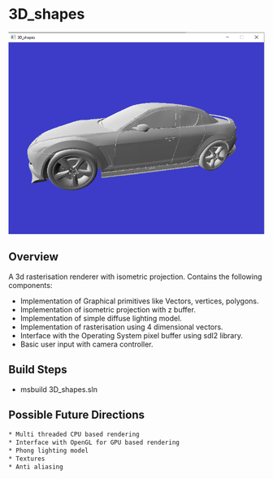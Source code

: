 # 3D_shapes
![Render of my car](images/rx8_screenshot.PNG)
## Overview
A 3d rasterisation renderer with isometric projection. Contains the following components:
   * Implementation of Graphical primitives like Vectors, vertices, polygons.
   * Implementation of isometric projection with z buffer.
   * Implementation of simple diffuse lighting model.
   * Implementation of rasterisation using 4 dimensional vectors.
   * Interface with the Operating System pixel buffer using sdl2 library.
   * Basic user input with camera controller.
 
 ## Build Steps
   * msbuild 3D_shapes.sln
 
 ## Possible Future Directions
    * Multi threaded CPU based rendering
    * Interface with OpenGL for GPU based rendering
    * Phong lighting model
    * Textures
    * Anti aliasing
